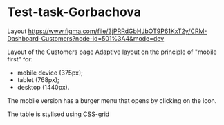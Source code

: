 # Test-task-Gorbachova

Layout
https://www.figma.com/file/3jPRRdGbHJbOT9P61KxT2y/CRM-Dashboard-Customers?node-id=501%3A4&mode=dev

Layout of the Customers page Adaptive layout on the principle of "mobile first"
for:

- mobile device (375px);
- tablet (768px);
- desktop (1440px).

The mobile version has a burger menu that opens by clicking on the icon.

The table is stylised using CSS-grid
